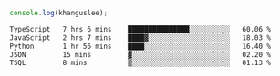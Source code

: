 ```js
console.log(khanguslee);
```

<!--START_SECTION:waka-->

```txt
TypeScript   7 hrs 6 mins    ███████████████░░░░░░░░░░   60.06 %
JavaScript   2 hrs 7 mins    ████▓░░░░░░░░░░░░░░░░░░░░   18.03 %
Python       1 hr 56 mins    ████░░░░░░░░░░░░░░░░░░░░░   16.40 %
JSON         15 mins         ▓░░░░░░░░░░░░░░░░░░░░░░░░   02.20 %
TSQL         8 mins          ▒░░░░░░░░░░░░░░░░░░░░░░░░   01.13 %
```

<!--END_SECTION:waka-->

<!--
**khanguslee/khanguslee** is a ✨ _special_ ✨ repository because its `README.md` (this file) appears on your GitHub profile.

Here are some ideas to get you started:

- 🔭 I’m currently working on ...
- 🌱 I’m currently learning ...
- 👯 I’m looking to collaborate on ...
- 🤔 I’m looking for help with ...
- 💬 Ask me about ...
- 📫 How to reach me: ...
- 😄 Pronouns: ...
- ⚡ Fun fact: ...
-->
